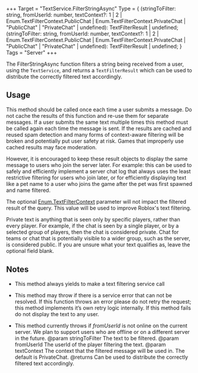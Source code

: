 +++
Target = "TextService.FilterStringAsync"
Type = { (stringToFilter: string, fromUserId: number, textContext?: 1 | 2 | Enum.TextFilterContext.PublicChat | Enum.TextFilterContext.PrivateChat | "PublicChat" | "PrivateChat" | undefined): TextFilterResult | undefined; (stringToFilter: string, fromUserId: number, textContext?: 1 | 2 | Enum.TextFilterContext.PublicChat | Enum.TextFilterContext.PrivateChat | "PublicChat" | "PrivateChat" | undefined): TextFilterResult | undefined; }
Tags = "Server"
+++

The FilterStringAsync function filters a string being received from a user, using the `TextService`, and returns a `TextFilterResult` which can be used to distribute the correctly filtered text accordingly.## UsageThis method should be called once each time a user submits a message. Do not cache the results of this function and re-use them for separate messages. If a user submits the same text multiple times this method must be called again each time the message is sent. If the results are cached and reused spam detection and many forms of context-aware filtering will be broken and potentially put user safety at risk. Games that improperly use cached results may face moderation.However, it is encouraged to keep these result objects to display the same message to users who join the server later. For example: this can be used to safely and efficiently implement a server chat log that always uses the least restrictive filtering for users who join later, or for efficiently displaying text like a pet name to a user who joins the game after the pet was first spawned and name filtered.The optional [Enum.TextFilterContext](https://developer.roblox.com/search#stq=TextFilterContext) parameter will not impact the filtered result of the query. This value will be used to improve Roblox's text filtering.Private text is anything that is seen only by specific players, rather than every player. For example, if the chat is seen by a single player, or by a selected group of players, then the chat is considered private. Chat for teams or chat that is potentially visible to a wider group, such as the server, is considered public. If you are unsure what your text qualifies as, leave the optional field blank.## Notes - This method always yields to make a text filtering service call - This method may throw if there is a service error that can not be resolved. If this function throws an error please do not retry the request; this method implements it’s own retry logic internally. If this method fails do not display the text to any user. - This method currently throws if *fromUserId* is not online on the current server. We plan to support users who are offline or on a different server in the future.@param stringToFilter The text to be filtered.@param fromUserId The userId of the player filtering the text.@param textContext The context that the filtered message will be used in. The default is PrivateChat.@returns Can be used to distribute the correctly filtered text accordingly.